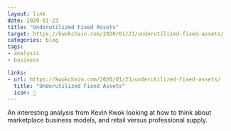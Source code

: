 ```yaml
---
layout: link
date: 2020-01-23
title: "Underutilized Fixed Assets"
target: https://kwokchain.com/2020/01/23/underutilized-fixed-assets/
categories: blog
tags:
- analysis
- business

links:
- url: https://kwokchain.com/2020/01/23/underutilized-fixed-assets/
  title: "Underutilized Fixed Assets"
  icon: 🏢
---
```


An interesting analysis from Kevin Kwok looking at how to think about marketplace business models, and retail versus professional supply.

